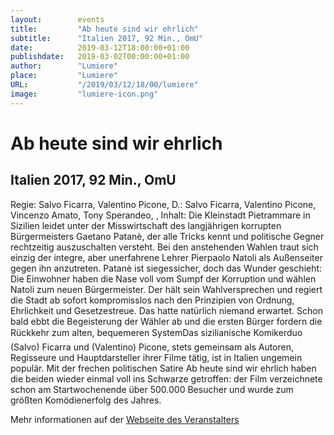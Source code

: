 ```yaml
---
layout:        events
title:         "Ab heute sind wir ehrlich"
subtitle:      "Italien 2017, 92 Min., OmU"
date:          2019-03-12T18:00:00+01:00
publishdate:   2019-03-02T00:00:00+01:00
author:        "Lumiere"
place:         "Lumiere"
URL:           "/2019/03/12/18/00/lumiere"
image:         "lumiere-icon.png"
---
```


Ab heute sind wir ehrlich
===========

Italien 2017, 92 Min., OmU
-----------

Regie: Salvo Ficarra, Valentino Picone, D.: Salvo Ficarra, Valentino Picone, Vincenzo Amato, Tony Sperandeo, , Inhalt: Die Kleinstadt Pietrammare in Sizilien leidet unter der Misswirtschaft des langjährigen korrupten Bürgermeisters Gaetano Patanè, der alle Tricks kennt und politische Gegner rechtzeitig auszuschalten versteht. Bei den anstehenden Wahlen traut sich einzig der integre, aber unerfahrene Lehrer Pierpaolo Natoli als Außenseiter gegen ihn anzutreten. Patanè ist siegessicher, doch das Wunder geschieht: Die Einwohner haben die Nase voll vom Sumpf der Korruption und wählen Natoli zum neuen Bürgermeister. Der hält sein Wahlversprechen und regiert die Stadt ab sofort kompromisslos nach den Prinzipien von Ordnung, Ehrlichkeit und Gesetzestreue. Das hatte natürlich niemand erwartet. Schon bald ebbt die Begeisterung der Wähler ab und die ersten Bürger fordern die Rückkehr zum alten, bequemeren SystemDas sizilianische Komikerduo (Salvo) Ficarra und (Valentino) Picone, stets gemeinsam als Autoren, Regisseure und Hauptdarsteller ihrer Filme tätig, ist in Italien ungemein populär. Mit der frechen politischen Satire Ab heute sind wir ehrlich haben die beiden wieder einmal voll ins Schwarze getroffen:  der Film verzeichnete schon am Startwochenende über 500.000 Besucher und wurde zum größten Komödienerfolg des Jahres.

Mehr informationen auf der [Webseite des Veranstalters](http://www.lumiere.de/19/03/abheute.htm)
